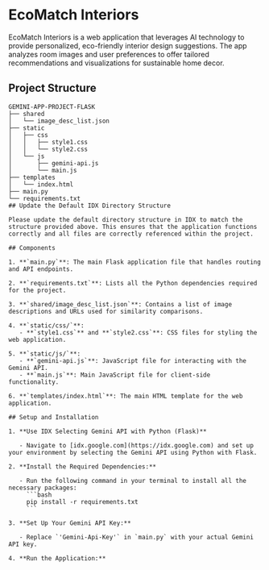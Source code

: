 # EcoMatch Interiors

EcoMatch Interiors is a web application that leverages AI technology to provide personalized, eco-friendly interior design suggestions. The app analyzes room images and user preferences to offer tailored recommendations and visualizations for sustainable home decor.

## Project Structure

```plaintext
GEMINI-APP-PROJECT-FLASK
├── shared
│   └── image_desc_list.json
├── static
│   ├── css
│   │   ├── style1.css
│   │   └── style2.css
│   └── js
│       ├── gemini-api.js
│       └── main.js
├── templates
│   └── index.html
├── main.py
└── requirements.txt
## Update the Default IDX Directory Structure

Please update the default directory structure in IDX to match the structure provided above. This ensures that the application functions correctly and all files are correctly referenced within the project.

## Components

1. **`main.py`**: The main Flask application file that handles routing and API endpoints.

2. **`requirements.txt`**: Lists all the Python dependencies required for the project.

3. **`shared/image_desc_list.json`**: Contains a list of image descriptions and URLs used for similarity comparisons.

4. **`static/css/`**:
   - **`style1.css`** and **`style2.css`**: CSS files for styling the web application.

5. **`static/js/`**:
   - **`gemini-api.js`**: JavaScript file for interacting with the Gemini API.
   - **`main.js`**: Main JavaScript file for client-side functionality.

6. **`templates/index.html`**: The main HTML template for the web application.

## Setup and Installation

1. **Use IDX Selecting Gemini API with Python (Flask)**

   - Navigate to [idx.google.com](https://idx.google.com) and set up your environment by selecting the Gemini API using Python with Flask.

2. **Install the Required Dependencies:**

   - Run the following command in your terminal to install all the necessary packages:
     ```bash
     pip install -r requirements.txt
     ```

3. **Set Up Your Gemini API Key:**

   - Replace `'Gemini-Api-Key'` in `main.py` with your actual Gemini API key.

4. **Run the Application:**

